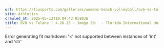 ```yaml
---
url: https://fiusports.com/galleries/womens-beach-volleyball/bvb-vs-tulane-4-26-25/image-39/358/62903
site: Athletics
crawled_at: 2025-05-13T10:04:43.058036
title: BVB vs Tulane | 4.26.25 - Image 39:  - Florida International University
---
```


Error generating fit markdown: '<' not supported between instances of 'int' and 'str'